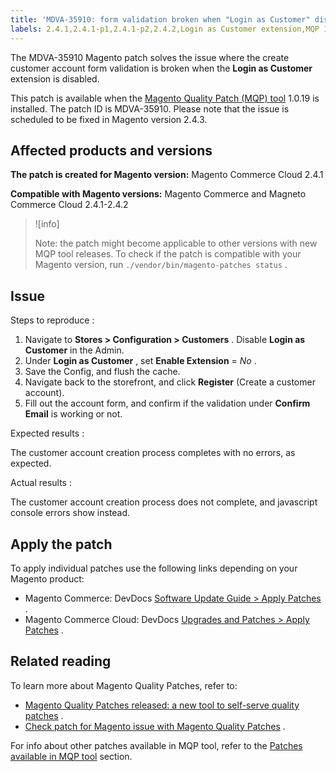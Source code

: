 ```yaml
---
title: 'MDVA-35910: form validation broken when "Login as Customer" disabled'
labels: 2.4.1,2.4.1-p1,2.4.1-p2,2.4.2,Login as Customer extension,MQP 1.0.19,Magento Commerce,Magento Commerce Cloud,Magento Quality Patches,disabled,form validation,javascript error,js error
---
```


The MDVA-35910 Magento patch solves the issue where the create customer account form validation is broken when the **Login as Customer** extension is disabled.

This patch is available when the [Magento Quality Patch (MQP) tool](https://support.magento.com/hc/en-us/articles/360047139492) 1.0.19 is installed. The patch ID is MDVA-35910. Please note that the issue is scheduled to be fixed in Magento version 2.4.3.

## Affected products and versions

 **The patch is created for Magento version:** Magento Commerce Cloud 2.4.1

 **Compatible with Magento versions:** Magento Commerce and Magneto Commerce Cloud 2.4.1-2.4.2

>![info]
>
>Note: the patch might become applicable to other versions with new MQP tool releases. To check if the patch is compatible with your Magento version, run `./vendor/bin/magento-patches status` .

## Issue

 <span class="wysiwyg-underline">Steps to reproduce</span> :

1. Navigate to **Stores > Configuration > Customers** . Disable **Login as Customer** in the Admin.
1. Under **Login as Customer** , set **Enable Extension** = *No* .
1. Save the Config, and flush the cache.
1. Navigate back to the storefront, and click **Register** (Create a customer account).
1. Fill out the account form, and confirm if the validation under **Confirm Email** is working or not.

 <span class="wysiwyg-underline">Expected results</span> :

The customer account creation process completes with no errors, as expected.

 <span class="wysiwyg-underline">Actual results</span> :

The customer account creation process does not complete, and javascript console errors show instead.

## Apply the patch

To apply individual patches use the following links depending on your Magento product:

* Magento Commerce: DevDocs [Software Update Guide > Apply Patches](https://devdocs.magento.com/guides/v2.4/comp-mgr/patching.html) .
* Magento Commerce Cloud: DevDocs [Upgrades and Patches > Apply Patches](https://devdocs.magento.com/cloud/project/project-patch.html) .

## Related reading

To learn more about Magento Quality Patches, refer to:

* [Magento Quality Patches released: a new tool to self-serve quality patches](https://support.magento.com/hc/en-us/articles/360047139492) .
* [Check patch for Magento issue with Magento Quality Patches](https://support.magento.com/hc/en-us/articles/360047125252) .

For info about other patches available in MQP tool, refer to the [Patches available in MQP tool](https://support.magento.com/hc/en-us/sections/360010506631-Patches-available-in-MQP-tool-) section.
